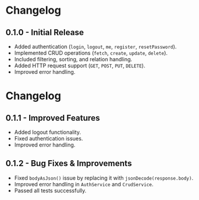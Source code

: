 # Changelog

## 0.1.0 - Initial Release
- Added authentication (`login`, `logout`, `me`, `register`, `resetPassword`).
- Implemented CRUD operations (`fetch`, `create`, `update`, `delete`).
- Included filtering, sorting, and relation handling.
- Added HTTP request support (`GET`, `POST`, `PUT`, `DELETE`).
- Improved error handling.

# Changelog

## 0.1.1 - Improved Features
- Added logout functionality.
- Fixed authentication issues.
- Improved error handling.



## 0.1.2 - Bug Fixes & Improvements
- Fixed `bodyAsJson()` issue by replacing it with `jsonDecode(response.body)`.
- Improved error handling in `AuthService` and `CrudService`.
- Passed all tests successfully.